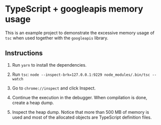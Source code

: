 # TypeScript + googleapis memory usage

This is an example project to demonstrate the excessive memory usage of `tsc`
when used together with the `googleapis` library.

## Instructions

1. Run `yarn` to install the dependencies.

2. Run `tsc`: `node --inspect-brk=127.0.0.1:9229 node_modules/.bin/tsc --watch`

3. Go to `chrome://inspect` and click Inspect.

4. Continue the execution in the debugger. When compilation is done, create a
   heap dump.

5. Inspect the heap dump. Notice that more than 500 MB of memory is used and
   most of the allocated objects are TypeScript definition files.
